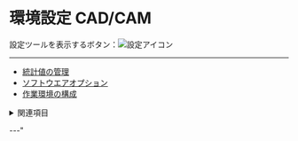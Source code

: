 # 環境設定 CAD/CAM

設定ツールを表示するボタン：![設定アイコン](../../FIGURE/15-icone/b15b0007/settings_01_32.png)

---

* [統計値の管理](finestre/FinStatistiche.md)
* [ソフトウエアオプション](finestre/FinOpzioni.md)
* [作業環境の構成](finestre/FinDefAmbLav.md)

<details>
<summary>関連項目</summary>

* [グリッドを構成する](../02-Nozioni/PianoCostr.md#グリッドを構成する)
* [座標システム](../02-Nozioni/PianoCostr.md#座標システム)
</details>

---" 